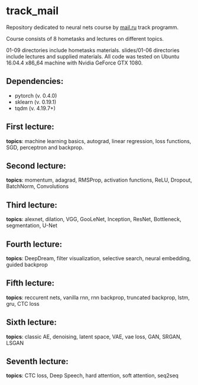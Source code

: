 # track_mail


Repository dedicated to neural nets course by [mail.ru](https://track.mail.ru/feed/) track programm. 

Course consists of 8 hometasks and lectures on different topics. 

01-09 directories include hometasks materials. slides/01-06 directories include lectures and supplied materials. All code was tested on Ubuntu 16.04.4 x86_64 machine with Nvidia GeForce GTX 1080.

Dependencies:
--------------
* pytorch (v. 0.4.0)
* sklearn (v. 0.19.1)
* tqdm (v. 4.19.7+)

First lecture:
--------------
**topics**: machine learning basics, autograd, linear regression, loss functions, SGD, perceptron and backprop. 


Second lecture:
--------------
**topics**: momentum, adagrad, RMSProp, activation functions, ReLU, Dropout, BatchNorm, Convolutions

Third lecture:
--------------
**topics**: alexnet, dilation, VGG, GooLeNet, Inception, ResNet, Bottleneck, segmentation, U-Net

Fourth lecture:
--------------
**topics**: DeepDream, filter visualization, selective search, neural embedding, guided backprop

Fifth lecture:
--------------
**topics**: reccurent nets, vanilla rnn, rnn backprop, truncated backprop, lstm, gru, CTC loss

Sixth lecture:
--------------
**topics**: classic AE, denoising, latent space, VAE, vae loss, GAN, SRGAN, LSGAN

Seventh lecture:
--------------
**topics**: CTC loss, Deep Speech, hard attention, soft attention, seq2seq

